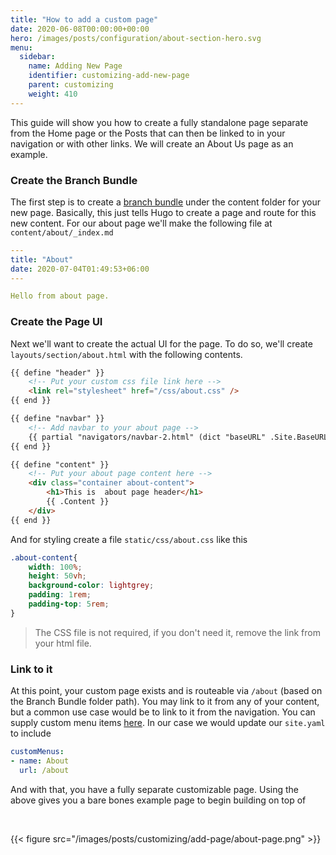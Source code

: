 ```yaml
---
title: "How to add a custom page"
date: 2020-06-08T00:00:00+00:00
hero: /images/posts/configuration/about-section-hero.svg
menu:
  sidebar:
    name: Adding New Page
    identifier: customizing-add-new-page
    parent: customizing
    weight: 410
---
```


This guide will show you how to create a fully standalone page separate from the Home page or the Posts that can then be linked to in your navigation or with other links. We will create an About Us page as an example.

### Create the Branch Bundle

The first step is to create a [branch bundle](https://gohugo.io/content-management/page-bundles/#branch-bundles) under the content folder for your new page. Basically, this just tells Hugo to create a page and route for this new content. For our about page we'll make the following file at `content/about/_index.md`

```yaml
---
title: "About"
date: 2020-07-04T01:49:53+06:00
---

Hello from about page.

```

### Create the Page UI

Next we'll want to create the actual UI for the page. To do so, we'll create `layouts/section/about.html` with the following contents.

```html
{{ define "header" }}
    <!-- Put your custom css file link here -->
    <link rel="stylesheet" href="/css/about.css" />
{{ end }}

{{ define "navbar" }}
    <!-- Add navbar to your about page -->
    {{ partial "navigators/navbar-2.html" (dict "baseURL" .Site.BaseURL "title" .Site.Title "hasToggleButton" false "navBrandURL"  .Site.BaseURL ) }}
{{ end }}

{{ define "content" }}
    <!-- Put your about page content here -->
    <div class="container about-content">
        <h1>This is  about page header</h1>
        {{ .Content }}
    </div>
{{ end }}
```

And for styling create a file `static/css/about.css` like this

```css
.about-content{
    width: 100%;
    height: 50vh;
    background-color: lightgrey;
    padding: 1rem;
    padding-top: 5rem;
}
```

> The CSS file is not required, if you don't need it, remove the link from your html file.

### Link to it

At this point, your custom page exists and is routeable via `/about` (based on the Branch Bundle folder path). You may link to it from any of your content, but a common use case would be to link to it from the navigation. You can supply custom menu items [here](http://localhost:1313/posts/configuration/site-parameters/#add-custom-menus). In our case we would update our `site.yaml` to include

```yaml
customMenus:
- name: About
  url: /about
```

And with that, you have a fully separate customizable page. Using the above gives you a bare bones example page to begin building on top of

<br />

{{< figure src="/images/posts/customizing/add-page/about-page.png" >}}